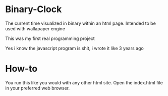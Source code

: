 # Binary-Clock
The current time visualized in binary within an html page. Intended to be used with wallapaper engine

This was my first real programming project

Yes i know the javascript program is shit, i wrote it like 3 years ago

# How-to
You run this like you would with any other html site. Open the index.html file in your preferred web browser.
